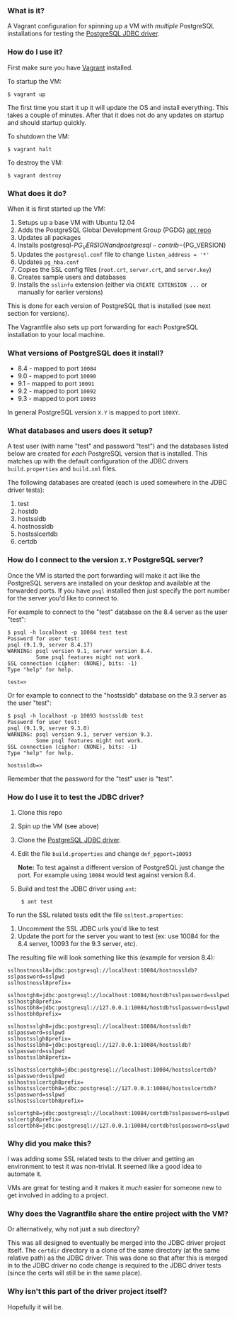 ### What is it?

A Vagrant configuration for spinning up a VM with *multiple* PostgreSQL installations for testing the [PostgreSQL JDBC driver](https://github.com/pgjdbc/pgjdbc).

### How do I use it?

First make sure you have [Vagrant](http://www.vagrantup.com/) installed. 

To startup the VM:

    $ vagrant up

The first time you start it up it will update the OS and install everything. This takes a couple of minutes. After that it does not do any updates on startup and should startup quickly.

To shutdown the VM:

    $ vagrant halt

To destroy the VM:

    $ vagrant destroy

### What does it do?

When it is first started up the VM:

1. Setups up a base VM with Ubuntu 12.04 
1. Adds the PostgreSQL Global Development Group (PGDG) [apt repo](http://wiki.postgresql.org/wiki/Apt)
1. Updates all packages
1. Installs postgresql-${PG_VERSION} and postgresql-contrib-${PG_VERSION}
1. Updates the `postgresql.conf` file to change `listen_address = '*'`
1. Updates `pg_hba.conf`
1. Copies the SSL config files (`root.crt`, `server.crt`, and `server.key`)
1. Creates sample users and databases
1. Installs the `sslinfo` extension (either via `CREATE EXTENSION ...` or manually for earlier versions)

This is done for each version of PostgreSQL that is installed (see next section for versions).

The Vagrantfile also sets up port forwarding for each PostgreSQL installation to your local machine.

### What versions of PostgreSQL does it install?

 * 8.4 - mapped to port `10084`
 * 9.0 - mapped to port `10090`
 * 9.1 - mapped to port `10091`
 * 9.2 - mapped to port `10092`
 * 9.3 - mapped to port `10093`

In general PostgreSQL version `X.Y` is mapped to port `100XY`.

### What databases and users does it setup?

A test user (with name "test" and password "test") and the databases listed below are created for *each* PostgreSQL version that is installed. This matches up with the default configuration of the JDBC drivers `build.properties` and `build.xml` files.

The following databases are created (each is used somewhere in the JDBC driver tests):

1. test 
1. hostdb 
1. hostssldb 
1. hostnossldb 
1. hostsslcertdb 
1. certdb 

### How do I connect to the version `X.Y` PostgreSQL server?

Once the VM is started the port forwarding will make it act like the PostgreSQL servers are installed on your desktop and available at the forwarded ports. If you have `psql` installed then just specify the port number for the server you'd like to connect to.

For example to connect to the "test" database on the 8.4 server as the user "test":

    $ psql -h localhost -p 10084 test test
    Password for user test: 
    psql (9.1.9, server 8.4.17)
    WARNING: psql version 9.1, server version 8.4.
             Some psql features might not work.
    SSL connection (cipher: (NONE), bits: -1)
    Type "help" for help.
    
    test=> 

Or for example to connect to the "hostssldb" database on the 9.3 server as the user "test":

    $ psql -h localhost -p 10093 hostssldb test
    Password for user test: 
    psql (9.1.9, server 9.3.0)
    WARNING: psql version 9.1, server version 9.3.
             Some psql features might not work.
    SSL connection (cipher: (NONE), bits: -1)
    Type "help" for help.
    
    hostssldb=>

Remember that the password for the "test" user is "test".

### How do I use it to test the JDBC driver?

1. Clone this repo
1. Spin up the VM (see above)
1. Clone the [PostgreSQL JDBC driver](https://github.com/pgjdbc/pgjdbc).
1. Edit the file `build.properties` and change `def_pgport=10093`

    **Note:** To test against a different version of PostgreSQL just change the port. For example using `10084` would test against version 8.4.

1. Build and test the JDBC driver using `ant`:

        $ ant test

To run the SSL related tests edit the file `ssltest.properties`:

1. Uncomment the SSL JDBC urls you'd like to test
1. Update the port for the server you want to test (ex: use 10084 for the 8.4 server, 10093 for the 9.3 server, etc).

The resulting file will look something like this (example for version 8.4):

    sslhostnossl8=jdbc:postgresql://localhost:10084/hostnossldb?sslpassword=sslpwd
    sslhostnossl8prefix=
      
    sslhostgh8=jdbc:postgresql://localhost:10084/hostdb?sslpassword=sslpwd
    sslhostgh8prefix=
    sslhostbh8=jdbc:postgresql://127.0.0.1:10084/hostdb?sslpassword=sslpwd
    sslhostbh8prefix=
    
    sslhostsslgh8=jdbc:postgresql://localhost:10084/hostssldb?sslpassword=sslpwd
    sslhostsslgh8prefix=
    sslhostsslbh8=jdbc:postgresql://127.0.0.1:10084/hostssldb?sslpassword=sslpwd
    sslhostsslbh8prefix=
    
    sslhostsslcertgh8=jdbc:postgresql://localhost:10084/hostsslcertdb?sslpassword=sslpwd
    sslhostsslcertgh8prefix=
    sslhostsslcertbh8=jdbc:postgresql://127.0.0.1:10084/hostsslcertdb?sslpassword=sslpwd
    sslhostsslcertbh8prefix=
    
    sslcertgh8=jdbc:postgresql://localhost:10084/certdb?sslpassword=sslpwd
    sslcertgh8prefix=
    sslcertbh8=jdbc:postgresql://127.0.0.1:10084/certdb?sslpassword=sslpwd

### Why did you make this?

I was adding some SSL related tests to the driver and getting an environment to test it was non-trivial. It seemed like a good idea to automate it.

VMs are great for testing and it makes it *much* easier for someone new to get involved in adding to a project.

### Why does the Vagrantfile share the entire project with the VM?

Or alternatively, why not just a sub directory?

This was all designed to eventually be merged into the JDBC driver project itself. The `certdir` directory is a clone of the same directory (at the same relative path) as the JDBC driver. This was done so that after this is merged in to the JDBC driver no code change is required to the JDBC driver tests (since the certs will still be in the same place).


### Why isn't this part of the driver project itself?

Hopefully it will be.
